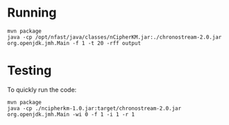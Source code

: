 # Running

    mvn package
    java -cp /opt/nfast/java/classes/nCipherKM.jar:./chronostream-2.0.jar org.openjdk.jmh.Main -f 1 -t 20 -rff output

# Testing
To quickly run the code:

    mvn package
    java -cp ./ncipherkm-1.0.jar:target/chronostream-2.0.jar org.openjdk.jmh.Main -wi 0 -f 1 -i 1 -r 1